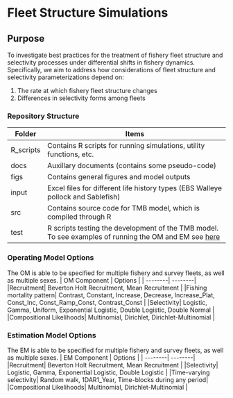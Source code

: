 # Fleet Structure Simulations

## Purpose
To investigate best practices for the treatment of fishery fleet structure and selectivity processes under differential shifts in fishery dynamics. Specifically, we aim to address how considerations of fleet structure and selectivity parameterizations depend on: 
1)	The rate at which fishery fleet structure changes
2)	Differences in selectivity forms among fleets


### Repository Structure
| Folder  | Items |
| --------| --------|
|R_scripts| Contains R scripts for running simulations, utility functions, etc. |
|docs| Auxillary documents (contains some pseudo-code) |
|figs| Contains general figures and model outputs |
|input| Excel files for different life history types (EBS Walleye pollock and Sablefish) |
|src| Contains source code for TMB model, which is compiled through R|
|test| R scripts testing the development of the TMB model. To see examples of running the OM and EM see [here](https://github.com/chengmatt/State_Space_Selex_Sim/blob/master/test/tmb_estimation_test.R)|


### Operating Model Options
The OM is able to be specified for multiple fishery and survey fleets, as well as multiple sexes. 
| OM Component  | Options |
| --------| --------|
|Recruitment| Beverton Holt Recruitment, Mean Recruitment |
|Fishing mortality pattern| Contrast, Constant, Increase, Decrease, Increase_Plat, Const_Inc, Const_Ramp_Const, Contrast_Const  |
|Selectivity| Logistic, Gamma, Uniform, Exponential Logistic, Double Logistic, Double Normal |
|Compositional Likelihoods| Multinomial, Dirichlet, Dirichlet-Multinomial |

### Estimation Model Options
The EM is able to be specified for multiple fishery and survey fleets, as well as multiple sexes. 
| EM Component  | Options |
| --------| --------|
|Recruitment| Beverton Holt Recruitment, Mean Recruitment |
|Selectivity| Logistic, Gamma, Exponential Logistic, Double Logistic |
|Time-varying selectivity| Random walk, 1DAR1_Year, Time-blocks during any period|
|Compositional Likelihoods| Multinomial, Dirichlet-Multinomial |

